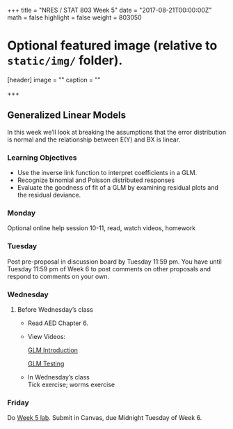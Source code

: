 +++
title = "NRES / STAT 803 Week 5"
date = "2017-08-21T00:00:00Z"
math = false
highlight = false
weight = 803050

# Optional featured image (relative to `static/img/` folder).
[header]
image = ""
caption = ""

+++

## Generalized Linear Models

In this week we’ll look at breaking the assumptions that the error distribution is normal and the relationship between E(Y) and BX is linear.
### Learning Objectives

* Use the inverse link function to interpret coefficients in a GLM.
* Recognize binomial and Poisson distributed responses
* Evaluate the goodness of fit of a GLM by examining residual plots and the residual deviance.

### Monday

Optional online help session 10-11, read, watch videos, homework

### Tuesday

Post pre-proposal in discussion board by Tuesday 11:59 pm. You have until Tuesday 11:59 pm of Week 6 to post comments on other proposals and respond to comments on your own.

### Wednesday

1. Before Wednesday’s class

    * Read AED Chapter 6.

    * View Videos:

        [GLM Introduction](https://youtu.be/S5lNiAJ5X4E)
        
        [GLM Testing](https://youtu.be/mkTavUXyY-c)

    * In Wednesday’s class  
        Tick exercise; worms exercise

### Friday

Do [Week 5 lab](lab_5/). Submit in Canvas, due Midnight Tuesday of Week 6.
